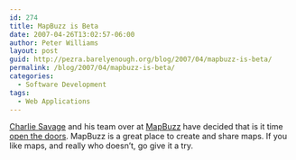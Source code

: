 ```yaml
---
id: 274
title: MapBuzz is Beta
date: 2007-04-26T13:02:57-06:00
author: Peter Williams
layout: post
guid: http://pezra.barelyenough.org/blog/2007/04/mapbuzz-is-beta/
permalink: /blog/2007/04/mapbuzz-is-beta/
categories:
  - Software Development
tags:
  - Web Applications
---
```

[Charlie Savage](http://cfis.savagexi.com/) and his team over at [MapBuzz](http://mapbuzz.com) have decided that is it time [open the doors](http://blog.mapbuzz.com/articles/2007/04/25/beta-pinatubo). MapBuzz is a great place to create and share maps. If you like maps, and really who doesn&#8217;t, go give it a try.